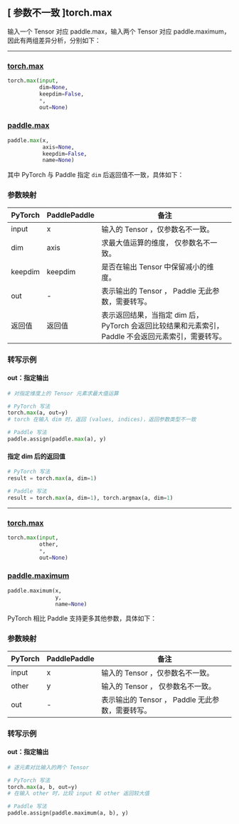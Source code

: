 ## [ 参数不一致 ]torch.max
输入一个 Tensor 对应 paddle.max，输入两个 Tensor 对应 paddle.maximum，因此有两组差异分析，分别如下：

--------------------------------------------------------------------------------------------------
### [torch.max](https://pytorch.org/docs/stable/generated/torch.max.html?highlight=max#torch.max)

```python
torch.max(input,
          dim=None,
          keepdim=False,
          *,
          out=None)
```

### [paddle.max](https://www.paddlepaddle.org.cn/documentation/docs/zh/develop/api/paddle/max_cn.html#max)

```python
paddle.max(x,
           axis=None,
           keepdim=False,
           name=None)
```

其中 PyTorch 与 Paddle 指定 `dim` 后返回值不一致，具体如下：
### 参数映射
| PyTorch       | PaddlePaddle | 备注                                                   |
| ------------- | ------------ | ------------------------------------------------------ |
| input         | x            | 输入的 Tensor ，仅参数名不一致。                                      |
| dim           | axis         | 求最大值运算的维度， 仅参数名不一致。                                      |
| keepdim       | keepdim      | 是否在输出 Tensor 中保留减小的维度。  |
| out           | -            | 表示输出的 Tensor ， Paddle 无此参数，需要转写。               |
| 返回值           | 返回值            | 表示返回结果，当指定 dim 后，PyTorch 会返回比较结果和元素索引， Paddle 不会返回元素索引，需要转写。               |


### 转写示例
#### out：指定输出
```python
# 对指定维度上的 Tensor 元素求最大值运算

# PyTorch 写法
torch.max(a, out=y)
# torch 在输入 dim 时，返回 (values, indices)，返回参数类型不一致

# Paddle 写法
paddle.assign(paddle.max(a), y)
```
#### 指定 dim 后的返回值
```python
# PyTorch 写法
result = torch.max(a, dim=1)

# Paddle 写法
result = torch.max(a, dim=1), torch.argmax(a, dim=1)
```

--------------------------------------------------------------------------------------------------

### [torch.max](https://pytorch.org/docs/stable/generated/torch.max.html?highlight=max#torch.max)

```python
torch.max(input,
          other,
          *,
          out=None)
```

### [paddle.maximum](https://www.paddlepaddle.org.cn/documentation/docs/zh/api/paddle/minimum_cn.html#minimum)

```python
paddle.maximum(x,
               y,
               name=None)
```

PyTorch 相比 Paddle 支持更多其他参数，具体如下：
### 参数映射
| PyTorch       | PaddlePaddle | 备注                                                   |
| ------------- | ------------ | ------------------------------------------------------ |
| input         | x            | 输入的 Tensor ，仅参数名不一致。                                      |
| other         | y            | 输入的 Tensor ， 仅参数名不一致。                                      |
| out           | -            | 表示输出的 Tensor ， Paddle 无此参数，需要转写。               |


### 转写示例
#### out：指定输出
```python
# 逐元素对比输入的两个 Tensor

# PyTorch 写法
torch.max(a, b, out=y)
# 在输入 other 时，比较 input 和 other 返回较大值

# Paddle 写法
paddle.assign(paddle.maximum(a, b), y)
```
